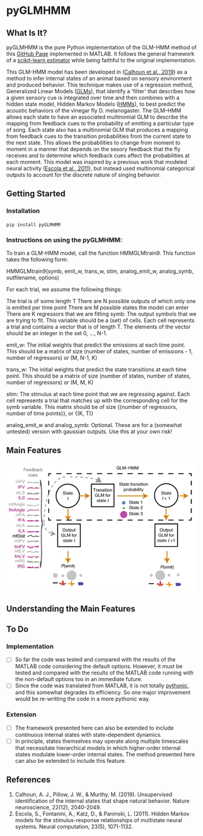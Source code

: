 # pyGLMHMM

## What Is It?
pyGLMHMM is the pure Python implementation of the GLM-HMM method of this [GitHub Page](https://github.com/murthylab/GLMHMM) implemented in MATLAB. It follows the general framework of a [scikit-learn estimator](https://scikit-learn.org/stable/developers/develop.html) while being faithful to the original implementation.

This GLM-HMM model has been developed in ([Calhoun et al., 2019](https://www.nature.com/articles/s41593-019-0533-x)) as a method to infer internal states of an animal based on sensory environment and produced behavior. This technique makes use of a regression method, Generalized Linear Models ([GLMs](https://en.wikipedia.org/wiki/Generalized_linear_model)), that identify a 'filter' that describes how a given sensory cue is integrated over time and then combines with a hidden state model, Hidden Markov Models ([HMMs](https://en.wikipedia.org/wiki/Hidden_Markov_model)), to best predict the acoustic behaviors of the vinegar fly D. melanogaster. The GLM–HMM allows each state to have an associated multinomial GLM to describe the mapping from feedback cues to the probability of emitting a particular type of song. Each state also has a multinomial GLM that produces a mapping from feedback cues to the transition probabilities from the current state to the next state. This allows the probabilities to change from moment to moment in a manner that depends on the sesory feedback that the fly receives and to determine which feedback cues affect the probabilities at each moment. This model was inspired by a previous work that modeled neural activity ([Escola et al., 2011](https://www.mitpressjournals.org/doi/abs/10.1162/NECO_a_00118)), but instead used multinomial categorical outputs to account for the discrete nature of singing behavior.

## Getting Started
### Installation
`pip install pyGLMHMM`

### Instructions on using the pyGLMHMM:

To train a GLM-HMM model, call the function HMMGLMtrain9. This function takes the following form:

HMMGLMtrain9(symb, emit_w, trans_w, stim, analog_emit_w, analog_symb, outfilename, options)

For each trial, we assume the following things:

The trial is of some length T
There are N possible outputs of which only one is emitted per time point
There are M possible states the model can enter
There are K regressors that we are fitting
symb: The output symbols that we are trying to fit. This variable should be a (set) of cells. Each cell represents a trial and contains a vector that is of length T. The elements of the vector should be an integer in the set 0, ..., N-1.

emit_w: The initial weights that predict the emissions at each time point. This should be a matrix of size (number of states, number of emissions - 1, number of regressors) or (M, N-1, K)

trans_w: The initial weights that predict the state transitions at each time point. This should be a matrix of size (number of states, number of states, number of regressors) or (M, M, K)

stim: The stimulus at each time point that we are regressing against. Each cell represents a trial that matches up with the corresponding cell for the symb variable. This matrix should be of size {(number of regressors, number of time points)}, or {(K, T)}

analog_emit_w and analog_symb: Optional. These are for a (somewhat untested) version with gaussian outputs. Use this at your own risk!

## Main Features
![Schematic illustrating the GLM–HMM](https://github.com/aslansd/pyGLMHMM/blob/master/fig/GLM-HMM.jpg)

## Understanding the Main Features

## To Do
### Implementation
- [ ] So far the code was tested and compared with the results of the MATLAB code considering the default options. However, it must be tested and compared with the results of the MATLAB code running with the non-default options too in an immediate future.
- [ ] Since the code was translated from MATLAB, it is not totally [pythonic](https://docs.python-guide.org/writing/style/), and this somewhat degrades its efficiency. So one major improvement would be re-writting the code in a more pythonic way.
### Extension
- [ ] The framework presented here can also be extended to include continuous internal states with state-dependent dynamics.
- [ ] In principle, states themselves may operate along multiple timescales that necessitate hierarchical models in which higher-order internal states modulate lower-order internal states. The method presented here can also be extended to include this feature.

## References
1) Calhoun, A. J., Pillow, J. W., & Murthy, M. (2019). Unsupervised identification of the internal states that shape natural behavior. Nature neuroscience, 22(12), 2040-2049.
2) Escola, S., Fontanini, A., Katz, D., & Paninski, L. (2011). Hidden Markov models for the stimulus-response relationships of multistate neural systems. Neural computation, 23(5), 1071-1132.
